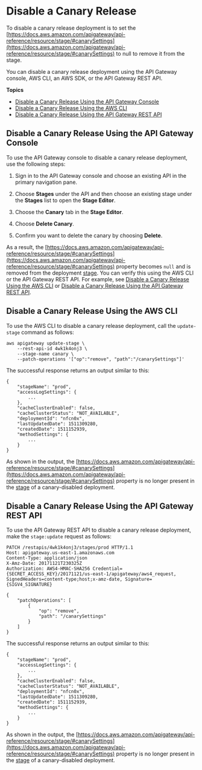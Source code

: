 # Disable a Canary Release<a name="delete-canary-deployment"></a>

To disable a canary release deployment is to set the [https://docs.aws.amazon.com/apigateway/api-reference/resource/stage/#canarySettings](https://docs.aws.amazon.com/apigateway/api-reference/resource/stage/#canarySettings) to null to remove it from the stage\. 

You can disable a canary release deployment using the API Gateway console, AWS CLI, an AWS SDK, or the API Gateway REST API\.

**Topics**
+ [Disable a Canary Release Using the API Gateway Console](#delete-canary-release-console)
+ [Disable a Canary Release Using the AWS CLI](#delete-canary-release-cli)
+ [Disable a Canary Release Using the API Gateway REST API](#delete-canary-release-api)

## Disable a Canary Release Using the API Gateway Console<a name="delete-canary-release-console"></a>

To use the API Gateway console to disable a canary release deployment, use the following steps:

1.  Sign in to the API Gateway console and choose an existing API in the primary navigation pane\.

1.  Choose **Stages** under the API and then choose an existing stage under the **Stages** list to open the **Stage Editor**\.

1.  Choose the **Canary** tab in the **Stage Editor**\.

1.  Choose **Delete Canary**\.

1.  Confirm you want to delete the canary by choosing **Delete**\.

As a result, the [https://docs.aws.amazon.com/apigateway/api-reference/resource/stage/#canarySettings](https://docs.aws.amazon.com/apigateway/api-reference/resource/stage/#canarySettings) property becomes `null` and is removed from the deployment [stage](https://docs.aws.amazon.com/apigateway/api-reference/resource/stage/)\. You can verify this using the AWS CLI or the API Gateway REST API\. For example, see [Disable a Canary Release Using the AWS CLI](#delete-canary-release-cli) or [Disable a Canary Release Using the API Gateway REST API](#delete-canary-release-api)\.

## Disable a Canary Release Using the AWS CLI<a name="delete-canary-release-cli"></a>

To use the AWS CLI to disable a canary release deployment, call the `update-stage` command as follows:

```
aws apigateway update-stage \
    --rest-api-id 4wk1k4onj3 \
    --stage-name canary \
    --patch-operations '["op":"remove", "path":"/canarySettings"]'
```

The successful response returns an output similar to this:

```
{
    "stageName": "prod", 
    "accessLogSettings": {
        ...
    }, 
    "cacheClusterEnabled": false, 
    "cacheClusterStatus": "NOT_AVAILABLE", 
    "deploymentId": "nfcn0x", 
    "lastUpdatedDate": 1511309280, 
    "createdDate": 1511152939, 
    "methodSettings": {
        ...
    }
}
```

 As shown in the output, the [https://docs.aws.amazon.com/apigateway/api-reference/resource/stage/#canarySettings](https://docs.aws.amazon.com/apigateway/api-reference/resource/stage/#canarySettings) property is no longer present in the [stage](https://docs.aws.amazon.com/apigateway/api-reference/resource/stage/) of a canary\-disabled deployment\.

## Disable a Canary Release Using the API Gateway REST API<a name="delete-canary-release-api"></a>

To use the API Gateway REST API to disable a canary release deployment, make the `stage:update` request as follows:

```
PATCH /restapis/4wk1k4onj3/stages/prod HTTP/1.1
Host: apigateway.us-east-1.amazonaws.com
Content-Type: application/json
X-Amz-Date: 20171121T230325Z
Authorization: AWS4-HMAC-SHA256 Credential={SECRET_ACCESS_KEY}/20171121/us-east-1/apigateway/aws4_request, SignedHeaders=content-type;host;x-amz-date, Signature={SIGV4_SIGNATURE}

{
	"patchOperations": [
		{
			"op": "remove",
			"path": "/canarySettings"
		}
	]
}
```

The successful response returns an output similar to this:

```
{
    "stageName": "prod", 
    "accessLogSettings": {
        ...
    }, 
    "cacheClusterEnabled": false, 
    "cacheClusterStatus": "NOT_AVAILABLE", 
    "deploymentId": "nfcn0x", 
    "lastUpdatedDate": 1511309280, 
    "createdDate": 1511152939, 
    "methodSettings": {
        ...
    }
}
```

 As shown in the output, the [https://docs.aws.amazon.com/apigateway/api-reference/resource/stage/#canarySettings](https://docs.aws.amazon.com/apigateway/api-reference/resource/stage/#canarySettings) property is no longer present in the [stage](https://docs.aws.amazon.com/apigateway/api-reference/resource/stage/) of a canary\-disabled deployment\.